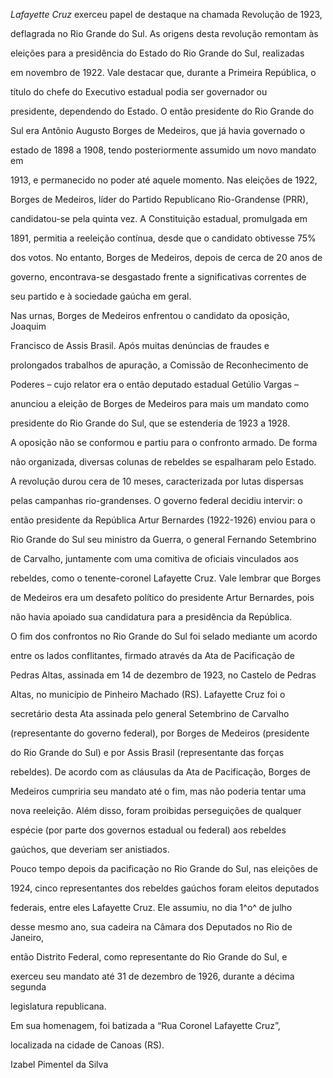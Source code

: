 

*Lafayette Cruz* exerceu papel de destaque na chamada Revolução de 1923,

deflagrada no Rio Grande do Sul. As origens desta revolução remontam às

eleições para a presidência do Estado do Rio Grande do Sul, realizadas

em novembro de 1922. Vale destacar que, durante a Primeira República, o

título do chefe do Executivo estadual podia ser governador ou

presidente, dependendo do Estado. O então presidente do Rio Grande do

Sul era Antônio Augusto Borges de Medeiros, que já havia governado o

estado de 1898 a 1908, tendo posteriormente assumido um novo mandato em

1913, e permanecido no poder até aquele momento. Nas eleições de 1922,

Borges de Medeiros, líder do Partido Republicano Rio-Grandense (PRR),

candidatou-se pela quinta vez. A Constituição estadual, promulgada em

1891, permitia a reeleição contínua, desde que o candidato obtivesse 75%

dos votos. No entanto, Borges de Medeiros, depois de cerca de 20 anos de

governo, encontrava-se desgastado frente a significativas correntes de

seu partido e à sociedade gaúcha em geral.



Nas urnas, Borges de Medeiros enfrentou o candidato da oposição, Joaquim

Francisco de Assis Brasil. Após muitas denúncias de fraudes e

prolongados trabalhos de apuração, a Comissão de Reconhecimento de

Poderes – cujo relator era o então deputado estadual Getúlio Vargas –

anunciou a eleição de Borges de Medeiros para mais um mandato como

presidente do Rio Grande do Sul, que se estenderia de 1923 a 1928.



A oposição não se conformou e partiu para o confronto armado. De forma

não organizada, diversas colunas de rebeldes se espalharam pelo Estado.

A revolução durou cera de 10 meses, caracterizada por lutas dispersas

pelas campanhas rio-grandenses. O governo federal decidiu intervir: o

então presidente da República Artur Bernardes (1922-1926) enviou para o

Rio Grande do Sul seu ministro da Guerra, o general Fernando Setembrino

de Carvalho, juntamente com uma comitiva de oficiais vinculados aos

rebeldes, como o tenente-coronel Lafayette Cruz. Vale lembrar que Borges

de Medeiros era um desafeto político do presidente Artur Bernardes, pois

não havia apoiado sua candidatura para a presidência da República.



O fim dos confrontos no Rio Grande do Sul foi selado mediante um acordo

entre os lados conflitantes, firmado através da Ata de Pacificação de

Pedras Altas, assinada em 14 de dezembro de 1923, no Castelo de Pedras

Altas, no município de Pinheiro Machado (RS). Lafayette Cruz foi o

secretário desta Ata assinada pelo general Setembrino de Carvalho

(representante do governo federal), por Borges de Medeiros (presidente

do Rio Grande do Sul) e por Assis Brasil (representante das forças

rebeldes). De acordo com as cláusulas da Ata de Pacificação, Borges de

Medeiros cumpriria seu mandato até o fim, mas não poderia tentar uma

nova reeleição. Além disso, foram proibidas perseguições de qualquer

espécie (por parte dos governos estadual ou federal) aos rebeldes

gaúchos, que deveriam ser anistiados.



Pouco tempo depois da pacificação no Rio Grande do Sul, nas eleições de

1924, cinco representantes dos rebeldes gaúchos foram eleitos deputados

federais, entre eles Lafayette Cruz. Ele assumiu, no dia 1^o^ de julho

desse mesmo ano, sua cadeira na Câmara dos Deputados no Rio de Janeiro,

então Distrito Federal, como representante do Rio Grande do Sul, e

exerceu seu mandato até 31 de dezembro de 1926, durante a décima segunda

legislatura republicana.



Em sua homenagem, foi batizada a “Rua Coronel Lafayette Cruz”,

localizada na cidade de Canoas (RS).



Izabel Pimentel da Silva



